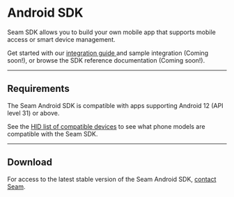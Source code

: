 # Android SDK

Seam SDK allows you to build your own mobile app that supports mobile access or smart device management.

Get started with our [integration guide ](../../capability-guides/mobile-access/mobile-device-sdks/)and sample integration (Coming soon!), or browse the SDK reference documentation (Coming soon!).

***

## Requirements

The Seam Android SDK is compatible with apps supporting Android 12 (API level 31) or above.

See the [HID list of compatible devices](https://www.hidglobal.com/mobile-access-compatible-devices) to see what phone models are compatible with the Seam SDK.

***

## Download

For access to the latest stable version of the Seam Android SDK, [contact Seam](mailto:support@seam.co).
